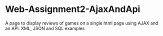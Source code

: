 # Web-Assignment2-AjaxAndApi
A page to display reviews of games on a single html page using AJAX and an API. XML, JSON and SQL examples
